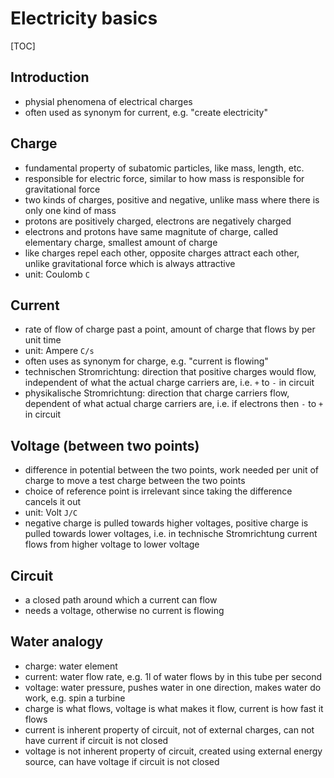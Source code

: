 # Electricity basics

[TOC]


## Introduction

- physial phenomena of electrical charges
- often used as synonym for current, e.g. "create electricity"



## Charge

- fundamental property of subatomic particles, like mass, length, etc.
- responsible for electric force, similar to how mass is responsible for gravitational force
- two kinds of charges, positive and negative, unlike mass where there is only one kind of mass
- protons are positively charged, electrons are negatively charged
- electrons and protons have same magnitute of charge, called elementary charge, smallest amount of charge
- like charges repel each other, opposite charges attract each other, unlike gravitational force which is always attractive
- unit: Coulomb `C`



## Current

- rate of flow of charge past a point, amount of charge that flows by per unit time
- unit: Ampere `C/s`
- often uses as synonym for charge, e.g. "current is flowing"
- technischen Stromrichtung: direction that positive charges would flow, independent of what the actual charge carriers are, i.e. `+` to `-` in circuit
- physikalische Stromrichtung: direction that charge carriers flow, dependent of what actual charge carriers are, i.e. if electrons then `-` to `+` in circuit



## Voltage (between two points)

- difference in potential between the two points, work needed per unit of charge to move a test charge between the two points
- choice of reference point is irrelevant since taking the difference cancels it out
- unit: Volt `J/C`
- negative charge is pulled towards higher voltages, positive charge is pulled towards lower voltages, i.e. in technische Stromrichtung current flows from higher voltage to lower voltage



## Circuit

- a closed path around which a current can flow
- needs a voltage, otherwise no current is flowing



## Water analogy

- charge: water element
- current: water flow rate, e.g. 1l of water flows by in this tube per second
- voltage: water pressure, pushes water in one direction, makes water do work, e.g. spin a turbine
- charge is what flows, voltage is what makes it flow, current is how fast it flows
- current is inherent property of circuit, not of external charges, can not have current if circuit is not closed
- voltage is not inherent property of circuit, created using external energy source, can have voltage if circuit is not closed